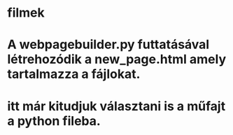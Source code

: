 # filmek
# A webpagebuilder.py futtatásával létrehozódik a new_page.html amely tartalmazza a fájlokat.
# itt már kitudjuk választani is a műfajt a python fileba.
